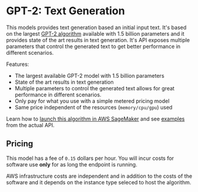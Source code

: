 # GPT-2: Text Generation

This models provides text generation based an initial input text.
It's based on the largest [GPT-2 algorithm](https://openai.com/blog/better-language-models/) available with 1.5 billion parameters and it provides state of the art results in text generation.
It's API exposes multiple parameters that control the generated text to get better performance in different scenarios.

Features:

- The largest available GPT-2 model with 1.5 billion parameters
- State of the art results in text generation
- Multiple parameters to control the generated text allows for great performance in different scenarios.
- Only pay for what you use with a simple metered pricing model
- Same price independent of the resources (`memory/cpu/gpu`) used

Learn how to [launch this algorithm in AWS SageMaker](/models/gpt-2/getting-started)
and see [examples](/models/gpt-2/examples) from the actual API.

## Pricing

This model has a fee of `0.15` dollars per hour.
You will incur costs for software use **only** for as long the endpoint is running.

AWS infrastructure costs are independent and in addition to the costs of the software
and it depends on the instance type seleced to host the algorithm.
